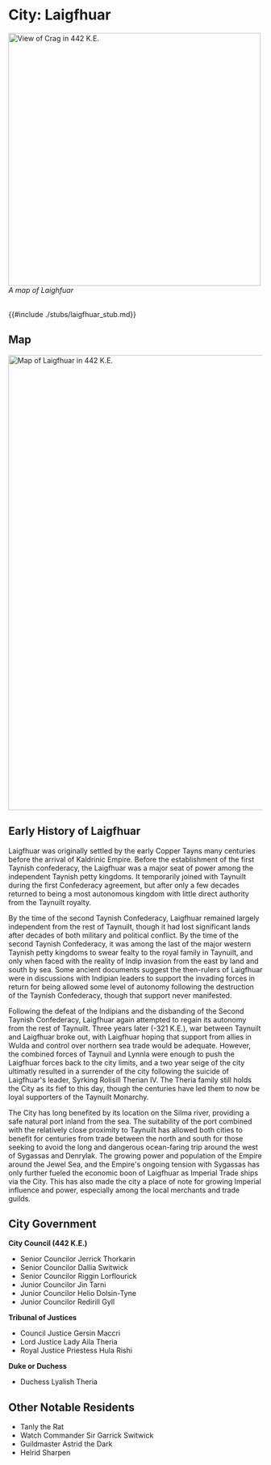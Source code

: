 # City: Laigfhuar

<!-- HTML goes here -->
<style>
  table {margin-left: 0 !important;}
</style>

<!-- end HTML -->

<img src="images/maps/laighfuar_map.png" alt="View of Crag in 442 K.E." width="500"/>

<br>
<i> A map of Laighfuar</i>
<br>
<br>

{{#include ./stubs/laigfhuar_stub.md}}

## Map

<img src="./images/maps/laigfhuar_map.png" alt="Map of Laigfhuar in 442 K.E." width="900"/> 

## Early History of Laigfhuar  

Laigfhuar was originally settled by the early Copper Tayns many centuries before the arrival of Kaldrinic Empire. Before the establishment of the first Taynish confederacy, the Laigfhuar was a major seat of power among the independent Taynish petty kingdoms. It temporarily joined with Taynuilt during the first Confederacy agreement, but after only a few decades returned to being a most autonomous kingdom with little direct authority from the Taynuilt royalty.

By the time of the second Taynish Confederacy, Laigfhuar remained largely independent from the rest of Taynuilt, though it had lost significant lands after decades of both military and political conflict. By the time of the second Taynish Confederacy, it was among the last of the major western Taynish petty kingdoms to swear fealty to the royal family in Taynuilt, and only when faced with the reality of Indip invasion from the east by land and south by sea. Some ancient documents suggest the then-rulers of Laigfhuar were in discussions with Indipian leaders to support the invading forces in return for being allowed some level of autonomy following the destruction of the Taynish Confederacy, though that support never manifested.

Following the defeat of the Indipians and the disbanding of the Second Taynish Confederacy, Laigfhuar again attempted to regain its autonomy from the rest of Taynuilt. Three years later (-321 K.E.), war between Taynuilt and Laigfhuar broke out, with Laigfhuar hoping that support from allies in Wulda and control over northern sea trade would be adequate. However, the combined forces of Taynuil and Lynnla were enough to push the Laigfhuar forces back to the city limits, and a two year seige of the city ultimatly resulted in a surrender of the city following the suicide of Laigfhuar's leader, Syrking Rolisill Therian IV. The Theria family still holds the City as its fief to this day, though the centuries have led them to now be loyal supporters of the Taynuilt Monarchy.

The City has long benefited by its location on the Silma river, providing a safe natural port inland from the sea. The suitability of the port combined with the relatively close proximity to Taynuilt has allowed both cities to benefit for centuries from trade between the north and south for those seeking to avoid the long and dangerous ocean-faring trip around the west of Sygassas and Denrylak. The growing power and population of the Empire around the Jewel Sea, and the Empire's ongoing tension with Sygassas has only further fueled the economic boon of Laigfhuar as Imperial Trade ships via the City. This has also made the city a place of note for growing Imperial influence and power, especially among the local merchants and trade guilds.


## City Government

__City Council (442 K.E.)__

- Senior Councilor Jerrick Thorkarin
- Senior Councilor Dallia Switwick
- Senior Councilor Riggin Lorflourick
- Junior Councilor Jin Tarni
- Junior Councilor Helio Dolsin-Tyne
- Junior Councilor Redirill Gyll

__Tribunal of Justices__

- Council Justice Gersin Maccri
- Lord Justice Lady Aila Theria
- Royal Justice Priestess Hula Rishi

__Duke or Duchess__
- Duchess Lyalish Theria

## Other Notable Residents

- Tanly the Rat
- Watch Commander Sir Garrick Switwick
- Guildmaster Astrid the Dark
- Helrid Sharpen

